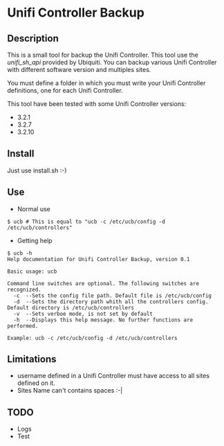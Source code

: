 # Unifi Controller Backup

## Description

This is a small tool for backup the Unifi Controller. This tool use the *unifi_sh_api* provided by Ubiquiti. You can backup various Unifi Controller with different software version and multiples sites.

You must define a folder in which you must write your Unifi Controller definitions, one for each Unifi Controller.

This tool have been tested with some Unifi Controller versions:

* 3.2.1
* 3.2.7
* 3.2.10


## Install

Just use install.sh :-)

## Use

* Normal use
```
$ ucb # This is equal to "ucb -c /etc/ucb/config -d /etc/ucb/controllers"
```

* Getting help
```
$ ucb -h
Help documentation for Unifi Controller Backup, version 0.1

Basic usage: ucb

Command line switches are optional. The following switches are recognized.
  -c  --Sets the config file path. Default file is /etc/ucb/config
  -d  --Sets the directory path whith all the controllers config. Default directory is /etc/ucb/controllers
  -v  --Sets verboe mode, is not set by default
  -h  --Displays this help message. No further functions are performed.

Example: ucb -c /etc/ucb/config -d /etc/ucb/controllers
```


## Limitations
* username defined in a Unifi Controller must have access to all sites defined on it.
* Sites Name can't contains spaces :-|

## TODO
* Logs
* Test

